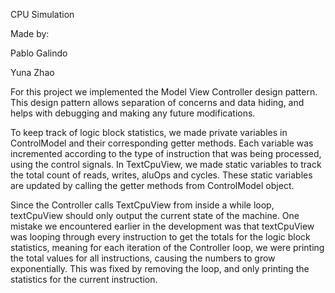 CPU Simulation

Made by:

Pablo Galindo

Yuna Zhao

For this project we implemented the Model View Controller design pattern. This design pattern
allows separation of concerns and data hiding, and helps with debugging and making any future modifications.

To keep track of logic block statistics, we made private variables in ControlModel and their corresponding getter methods.
Each variable was incremented according to the type of instruction that was being processed, using the control signals.
In TextCpuView, we made static variables to track the total count of reads, writes, aluOps and cycles. These static
variables are updated by calling the getter methods from ControlModel object.

Since the Controller calls TextCpuView from inside a while loop, textCpuView should only output the current state of the machine.
One mistake we encountered earlier in the development was that textCpuView was looping through every instruction to get the totals for the
logic block statistics, meaning for each iteration of the Controller loop, we were printing the total values for all instructions,
causing the numbers to grow exponentially. This was fixed by removing the loop, and only printing the statistics for the 
current instruction.
